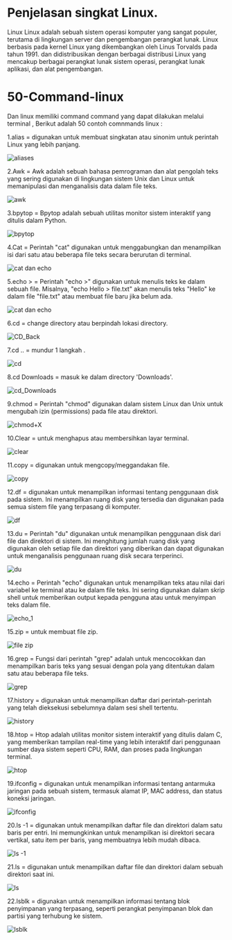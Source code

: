 # Penjelasan singkat Linux.

Linux Linux adalah sebuah sistem operasi komputer yang sangat populer, terutama di lingkungan server dan pengembangan perangkat lunak. 
Linux berbasis pada kernel Linux yang dikembangkan oleh Linus Torvalds pada tahun 1991.
dan didistribusikan dengan berbagai distribusi Linux yang mencakup berbagai perangkat lunak sistem operasi, 
perangkat lunak aplikasi, dan alat pengembangan.

# 50-Command-linux

Dan linux memiliki command command yang dapat dilakukan melalui terminal , Berikut adalah 50 contoh comnmands linux :

1.alias = digunakan untuk membuat singkatan atau sinonim untuk perintah Linux yang lebih panjang.

![aliases](https://github.com/FahriAl-Hafiz/50-Command-linux/assets/126375451/9e585455-ab3c-46ac-adf2-29ec1858b68e)

2.Awk = Awk adalah sebuah bahasa pemrograman dan alat pengolah teks yang sering digunakan di lingkungan sistem Unix dan Linux untuk memanipulasi dan menganalisis data dalam file teks.

![awk](https://github.com/FahriAl-Hafiz/50-Command-linux/assets/126375451/7e01381c-e8ec-4d2d-96c9-822dc9d4d3a7)

3.bpytop = Bpytop adalah sebuah utilitas monitor sistem interaktif yang ditulis dalam Python.

![bpytop](https://github.com/FahriAl-Hafiz/50-Command-linux/assets/126375451/c317259a-59dc-492b-b32d-eb39a7a8ddad)

4.Cat = Perintah "cat" digunakan untuk menggabungkan dan menampilkan isi dari satu atau beberapa file teks secara berurutan di terminal.

![cat dan echo ](https://github.com/FahriAl-Hafiz/50-Command-linux/assets/126375451/7b10ab7e-6ea4-41d0-ac9b-9de45da3b997)

5.echo > = Perintah "echo >" digunakan untuk menulis teks ke dalam sebuah file. Misalnya, "echo Hello > file.txt" akan menulis teks "Hello" ke dalam file "file.txt" atau membuat file baru jika belum ada. 

![cat dan echo ](https://github.com/FahriAl-Hafiz/50-Command-linux/assets/126375451/c6b33680-ca02-455b-88ff-bbe4394aaba7)

6.cd = change directory atau berpindah lokasi directory.

![CD_Back](https://github.com/FahriAl-Hafiz/50-Command-linux/assets/126375451/56e7cabd-3e6b-4507-b799-00257d109947)

7.cd .. = mundur 1 langkah .

![cd ](https://github.com/FahriAl-Hafiz/50-Command-linux/assets/126375451/1b3fa484-37e1-426d-b014-93e07e25b105)

8.cd Downloads = masuk ke dalam directory 'Downloads'.

![cd_Downloads](https://github.com/FahriAl-Hafiz/50-Command-linux/assets/126375451/5f1d45ad-fcd6-47b0-89b8-ffb32ea41a72)


9.chmod = Perintah "chmod" digunakan dalam sistem Linux dan Unix untuk mengubah izin (permissions) pada file atau direktori. 

![chmod+X](https://github.com/FahriAl-Hafiz/50-Command-linux/assets/126375451/481a90fd-ffec-46aa-949c-88a0f6368b25)

10.Clear = untuk menghapus atau membersihkan layar terminal.

![clear](https://github.com/FahriAl-Hafiz/50-Command-linux/assets/126375451/f40bc80d-4260-4e67-8f6e-cbba5de67a3e)

11.copy = digunakan untuk mengcopy/meggandakan file.

![copy](https://github.com/FahriAl-Hafiz/50-Command-linux/assets/126375451/1d6b2192-4942-4748-9207-e489d82bf7ae)

12.df = digunakan untuk menampilkan informasi tentang penggunaan disk pada sistem. Ini menampilkan ruang disk yang tersedia dan digunakan pada semua sistem file yang terpasang di komputer.

![df](https://github.com/FahriAl-Hafiz/50-Command-linux/assets/126375451/f2c056dc-c962-4f1c-b582-f16c9c6ac51c)

13.du = Perintah "du" digunakan untuk menampilkan penggunaan disk dari file dan direktori di sistem. Ini menghitung jumlah ruang disk yang digunakan oleh setiap file dan direktori yang diberikan dan dapat digunakan untuk menganalisis penggunaan ruang disk secara terperinci.

![du](https://github.com/FahriAl-Hafiz/50-Command-linux/assets/126375451/0d8d4042-f23c-4315-a00e-f3b2b3b9eacb)

14.echo = Perintah "echo" digunakan untuk menampilkan teks atau nilai dari variabel ke terminal atau ke dalam file teks. Ini sering digunakan dalam skrip shell untuk memberikan output kepada pengguna atau untuk menyimpan teks dalam file.

![echo_1](https://github.com/FahriAl-Hafiz/50-Command-linux/assets/126375451/4ef08a7d-cbfa-49cb-b210-6c2eff56885b)

15.zip = untuk membuat file zip.

![file zip](https://github.com/FahriAl-Hafiz/50-Command-linux/assets/126375451/7f5b69a4-d9b4-4d5f-ac1d-96ba2d69a30c)

16.grep = Fungsi dari perintah "grep" adalah untuk mencocokkan dan menampilkan baris teks yang sesuai dengan pola yang ditentukan dalam satu atau beberapa file teks.

![grep](https://github.com/FahriAl-Hafiz/50-Command-linux/assets/126375451/4a5a20b0-5f17-41ea-bc18-fff219d8c685)

17.history = digunakan untuk menampilkan daftar dari perintah-perintah yang telah dieksekusi sebelumnya dalam sesi shell tertentu. 

![history](https://github.com/FahriAl-Hafiz/50-Command-linux/assets/126375451/9c7db4c7-bd9c-49e0-9cc7-301457d881c7)

18.htop = Htop adalah utilitas monitor sistem interaktif yang ditulis dalam C, yang memberikan tampilan real-time yang lebih interaktif dari penggunaan sumber daya sistem seperti CPU, RAM, dan proses pada lingkungan terminal.

![htop](https://github.com/FahriAl-Hafiz/50-Command-linux/assets/126375451/e9fe33ce-2367-4028-82ec-2421040505eb)

19.ifconfig = digunakan untuk menampilkan informasi tentang antarmuka jaringan pada sebuah sistem, termasuk alamat IP, MAC address, dan status koneksi jaringan. 

![ifconfig](https://github.com/FahriAl-Hafiz/50-Command-linux/assets/126375451/45e665de-84c8-4041-8a04-be04b40ddfd7)

20.ls -1 = digunakan untuk menampilkan daftar file dan direktori dalam satu baris per entri. Ini memungkinkan untuk menampilkan isi direktori secara vertikal, satu item per baris, yang membuatnya lebih mudah dibaca.

![ls -1](https://github.com/FahriAl-Hafiz/50-Command-linux/assets/126375451/8762ffff-d86d-40e8-8fc1-89103ff1da9d)

21.ls = digunakan untuk menampilkan daftar file dan direktori dalam sebuah direktori saat ini.

![ls](https://github.com/FahriAl-Hafiz/50-Command-linux/assets/126375451/8778bde7-401a-45af-a0fa-bd131f791d84)

22.lsblk = digunakan untuk menampilkan informasi tentang blok penyimpanan yang terpasang, seperti perangkat penyimpanan blok dan partisi yang terhubung ke sistem.

![lsblk](https://github.com/FahriAl-Hafiz/50-Command-linux/assets/126375451/b4a313ae-ae40-4887-8949-63f2a21a63e1)
